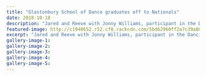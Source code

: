 ```yaml
---
title: "Glastonbury School of Dance graduates off to Nationals"
date: 2018-10-18
description: "Jared and Reeve with Jonny Williams, participant in the Dancing With the Starsâ€™ TV programme, providing extra coaching..."
featured-image: http://c1940652.r52.cf0.rackcdn.com/5bd62960ff2a7c39a8000114/Jared-with-Jonny-Williams-270RCP-18-oct-2018.jpg
excerpt: "Jared and Reeve with Jonny Williams, participant in the Dancing With the Starsâ€™ TV programme, providing extra coaching."
gallery-image-1: 
gallery-image-2: 
gallery-image-3: 
gallery-image-4: 
gallery-image-5: 
---
```

